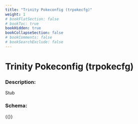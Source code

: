 ```yaml
---
title: "Trinity Pokeconfig (trpokecfg)"
weight: 1
# bookFlatSection: false
# bookToc: true
bookHidden: true
bookCollapseSection: false
# bookComments: false
# bookSearchExclude: false
---
```

# Trinity Pokeconfig (trpokecfg)

### Description:

Stub

### Schema:

{{<github repo="pkZukan/PokeDocs" file="/LA/Flatbuffers/Model/trpokecfg.fbs" lang="ts">}}